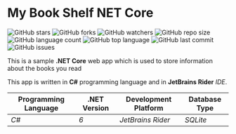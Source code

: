 # My Book Shelf NET Core

![GitHub stars](https://img.shields.io/github/stars/coderserdar/MyBookShelfNetCore?style=social) ![GitHub forks](https://img.shields.io/github/forks/coderserdar/MyBookShelfNetCore?style=social) ![GitHub watchers](https://img.shields.io/github/watchers/coderserdar/MyBookShelfNetCore?style=social) ![GitHub repo size](https://img.shields.io/github/repo-size/coderserdar/MyBookShelfNetCore?style=plastic) ![GitHub language count](https://img.shields.io/github/languages/count/coderserdar/MyBookShelfNetCore?style=plastic) ![GitHub top language](https://img.shields.io/github/languages/top/coderserdar/MyBookShelfNetCore?style=plastic) ![GitHub last commit](https://img.shields.io/github/last-commit/coderserdar/MyBookShelfNetCore?color=red&style=plastic) ![GitHub issues](https://img.shields.io/github/issues/coderserdar/MyBookShelfNetCore)

This is a sample **.NET Core** web app which is used to store information about the books you read

This app is written in **C#** programming language and in **JetBrains Rider** *IDE*. 

|  Programming Language  |  .NET Version  | Development Platform | Database Type |
|------------------------|----------------|----------------------|---------------|
|          *C#*          |      *6*       |  *JetBrains Rider*   |   *SQLite*    |